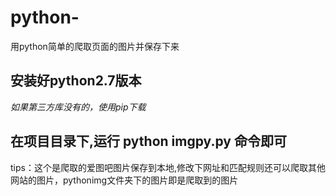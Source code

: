 # python-
用python简单的爬取页面的图片并保存下来
## 安装好python2.7版本
*如果第三方库没有的，使用pip下载*
## 在项目目录下,运行 python imgpy.py 命令即可

tips：这个是爬取的爱图吧图片保存到本地,修改下网址和匹配规则还可以爬取其他网站的图片，pythonimg文件夹下的图片即是爬取到的图片
